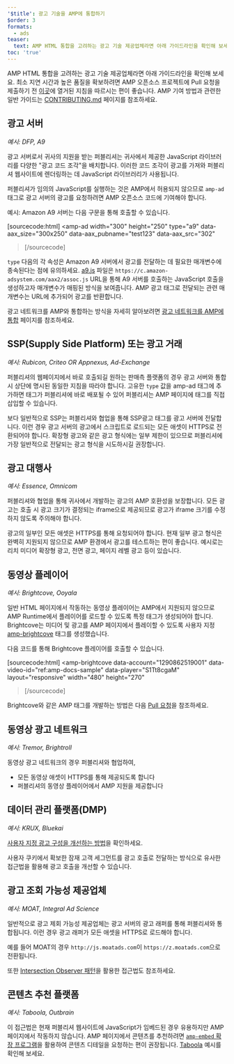 ```yaml
---
'$title': 광고 기술을 AMP에 통합하기
$order: 3
formats:
  - ads
teaser:
  text: AMP HTML 통합을 고려하는 광고 기술 제공업체라면 아래 가이드라인을 확인해 보세요
toc: 'true'
---
```


<!--
This file is imported from https://github.com/ampproject/amphtml/blob/master/ads/_integration-guide.md.
Please do not change this file.
If you have found a bug or an issue please
have a look and request a pull request there.
-->

AMP HTML 통합을 고려하는 광고 기술 제공업체라면 아래 가이드라인을 확인해 보세요. 최소 지연 시간과 높은 품질을 확보하려면 AMP 오픈소스 프로젝트에 Pull 요청을 제출하기 전 [이곳](https://github.com/ampproject/amphtml/blob/master/ads/../3p/README.md#ads)에 열거된 지침을 따르시는 편이 좋습니다. AMP 기여 방법과 관련한 일반 가이드는 [CONTRIBUTING.md](https://github.com/ampproject/amphtml/blob/master/ads/../CONTRIBUTING.md) 페이지를 참조하세요.

## 광고 서버<a name="ad-server"></a>

_예시: DFP, A9_

광고 서버로서 귀사의 지원을 받는 퍼블리셔는 귀사에서 제공한 JavaScript 라이브러리를 다양한 "광고 코드 조각"을 배치합니다. 이러한 코드 조각이 광고를 가져와 퍼블리셔 웹사이트에 렌더링하는 데 JavaScript 라이브러리가 사용됩니다.

퍼블리셔가 임의의 JavaScript를 실행하는 것은 AMP에서 허용되지 않으므로 `amp-ad` 태그로 광고 서버의 광고를 요청하려면 AMP 오픈소스 코드에 기여해야 합니다.

예시: Amazon A9 서버는 다음 구문을 통해 호출할 수 있습니다.

[sourcecode:html]
<amp-ad
width="300"
height="250"
type="a9"
data-aax_size="300x250"
data-aax_pubname="test123"
data-aax_src="302"

> </amp-ad>
> [/sourcecode]

`type` 다음의 각 속성은 Amazon A9 서버에서 광고를 전달하는 데 필요한 매개변수에 종속된다는 점에 유의하세요. [a9.js](https://github.com/ampproject/amphtml/blob/master/ads/./a9.js) 파일은 `https://c.amazon-adsystem.com/aax2/assoc.js` URL을 통해 A9 서버를 호출하는 JavaScript 호출을 생성하고자 매개변수가 매핑된 방식을 보여줍니다. AMP 광고 태그로 전달되는 관련 매개변수는 URL에 추가되어 광고를 반환합니다.

광고 네트워크를 AMP와 통합하는 방식을 자세히 알아보려면 [광고 네트워크를 AMP에 통합](https://github.com/ampproject/amphtml/blob/master/ads/README.md) 페이지를 참조하세요.

## SSP(Supply Side Platform) 또는 광고 거래 <a name="supply-side-platform-ssp-or-an-ad-exchange"></a>

_예시: Rubicon, Criteo OR Appnexus, Ad-Exchange_

퍼블리셔의 웹페이지에서 바로 호출되길 원하는 판매측 플랫폼의 경우 광고 서버와 통합 시 상단에 명시된 동일한 지침을 따라야 합니다. 고유한 `type` 값을 amp-ad 태그에 추가하면 태그가 퍼블리셔에 바로 배포될 수 있어 퍼블리셔는 AMP 페이지에 태그를 직접 삽입할 수 있습니다.

보다 일반적으로 SSP는 퍼블리셔와 협업을 통해 SSP광고 태그를 광고 서버에 전달합니다. 이런 경우 광고 서버의 광고에서 스크립트로 로드되는 모든 애셋이 HTTPS로 전환되어야 합니다. 확장형 광고와 같은 광고 형식에는 일부 제한이 있으므로 퍼블리셔에 가장 일반적으로 전달되는 광고 형식을 시도하시길 권장합니다.

## 광고 대행사 <a name="ad-agency"></a>

_예시: Essence, Omnicom_

퍼블리셔와 협업을 통해 귀사에서 개발하는 광고의 AMP 호환성을 보장합니다. 모든 광고는 호출 시 광고 크기가 결정되는 iframe으로 제공되므로 광고가 iframe 크기를 수정하지 않도록 주의해야 합니다.

광고의 일부인 모든 애셋은 HTTPS를 통해 요청되어야 합니다. 현재 일부 광고 형식은 완벽히 지원되지 않으므로 AMP 환경에서 광고를 테스트하는 편이 좋습니다. 예시로는 리치 미디어 확장형 광고, 전면 광고, 페이지 레벨 광고 등이 있습니다.

## 동영상 플레이어 <a name="video-player"></a>

_예시: Brightcove, Ooyala_

일반 HTML 페이지에서 작동하는 동영상 플레이어는 AMP에서 지원되지 않으므로 AMP Runtime에서 플레이어를 로드할 수 있도록 특정 태그가 생성되어야 합니다. Brightcove는 미디어 및 광고를 AMP 페이지에서 플레이할 수 있도록 사용자 지정 [amp-brightcove](https://github.com/ampproject/amphtml/blob/master/extensions/amp-brightcove/amp-brightcove.md) 태그를 생성했습니다.

다음 코드를 통해 Brightcove 플레이어를 호출할 수 있습니다.

[sourcecode:html]
<amp-brightcove
data-account="1290862519001"
data-video-id="ref:amp-docs-sample"
data-player="S1Tt8cgaM"
layout="responsive"
width="480"
height="270"

> </amp-brightcove>
> [/sourcecode]

Brightcove와 같은 AMP 태그를 개발하는 방법은 다음 [Pull 요청](https://github.com/ampproject/amphtml/pull/1052)을 참조하세요.

## 동영상 광고 네트워크 <a name="video-ad-network"></a>

_예시: Tremor, Brightroll_

동영상 광고 네트워크의 경우 퍼블리셔와 협업하여,

- 모든 동영상 애셋이 HTTPS를 통해 제공되도록 합니다
- 퍼블리셔의 동영상 플레이어에서 AMP 지원을 제공합니다

## 데이터 관리 플랫폼(DMP) <a name="data-management-platform-dmp"></a>

_예시: KRUX, Bluekai_

[사용자 지정 광고 구성을 개선하는 방법](https://amp.dev/documentation/components/amp-ad#enhance-incoming-ad-configuration)을 확인하세요.

사용자 쿠키에서 확보한 잠재 고객 세그먼트를 광고 호출로 전달하는 방식으로 유사한 접근법을 활용해 광고 호출을 개선할 수 있습니다.

## 광고 조회 가능성 제공업체<a name="viewability-provider"></a>

_예시: MOAT, Integral Ad Science_

일반적으로 광고 제회 가능성 제공업체는 광고 서버의 광고 래퍼를 통해 퍼블리셔와 통합됩니다. 이런 경우 광고 래퍼가 모든 애셋을 HTTPS로 로드해야 합니다.

예를 들어 MOAT의 경우 `http://js.moatads.com`이 `https://z.moatads.com`으로 전환됩니다.

또한 [Intersection Observer 패턴](https://github.com/ampproject/amphtml/blob/master/ads/README.md#ad-viewability)을 활용한 접근법도 참조하세요.

## 콘텐츠 추천 플랫폼 <a name="content-recommendation-platform"></a>

_예시: Taboola, Outbrain_

이 접근법은 현재 퍼블리셔 웹사이트에 JavaScript가 임베드된 경우 유용하지만 AMP 페이지에서 작동하지 않습니다. AMP 페이지에서 콘텐츠를 추천하려면 [`amp-embed` 확장 프로그램](https://amp.dev/documentation/components/amp-ad)을 활용하여 콘텐츠 디테일을 요청하는 편이 권장됩니다. [Taboola](https://github.com/ampproject/amphtml/blob/master/ads/taboola.md) 예시를 확인해 보세요.
